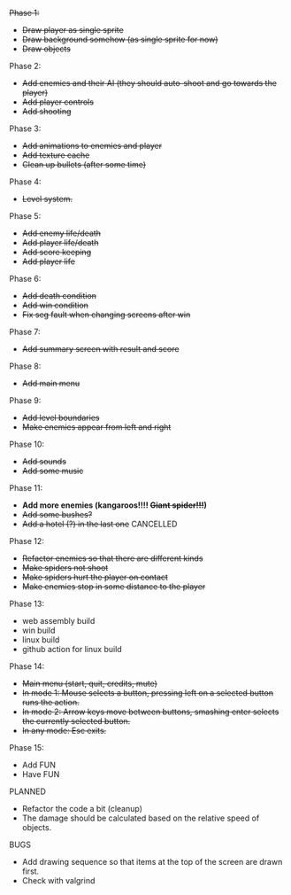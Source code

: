~~Phase 1:~~
- ~~Draw player as single sprite~~
- ~~Draw background somehow (as single sprite for now)~~
- ~~Draw objects~~

Phase 2:
- ~~Add enemies and their AI (they should auto-shoot and go towards the player)~~
- ~~Add player controls~~
- ~~Add shooting~~

Phase 3:
- ~~Add animations to enemies and player~~
- ~~Add texture cache~~
- ~~Clean up bullets (after some time)~~

Phase 4:
- ~~Level system.~~

Phase 5:
- ~~Add enemy life/death~~
- ~~Add player life/death~~
- ~~Add score keeping~~
- ~~Add player life~~

Phase 6:
- ~~Add death condition~~
- ~~Add win condition~~
- ~~Fix seg fault when changing screens after win~~

Phase 7:
- ~~Add summary screen with result and score~~

Phase 8:
- ~~Add main menu~~

Phase 9:
- ~~Add level boundaries~~
- ~~Make enemies appear from left and right~~

Phase 10:
- ~~Add sounds~~
- ~~Add some music~~

Phase 11:
- **Add more enemies (kangaroos!!!! ~~Giant spider!!!~~)**
- ~~Add some bushes?~~
- ~~Add a hotel (?) in the last one~~ CANCELLED

Phase 12:
- ~~Refactor enemies so that there are different kinds~~
- ~~Make spiders not shoot~~
- ~~Make spiders hurt the player on contact~~
- ~~Make enemies stop in some distance to the player~~

Phase 13:
- web assembly build
- win build
- linux build
- github action for linux build

Phase 14:
- ~~Main menu (start, quit, credits, mute)~~
- ~~In mode 1: Mouse selects a button, pressing left on a selected button runs the action.~~
- ~~In mode 2: Arrow keys move between buttons, smashing enter selects the currently selected button.~~
- ~~In any mode: Esc exits.~~

Phase 15:
- Add FUN
- Have FUN

PLANNED
- Refactor the code a bit (cleanup)
- The damage should be calculated based on the relative speed of objects.

BUGS
- Add drawing sequence so that items at the top of the screen are drawn first.
- Check with valgrind